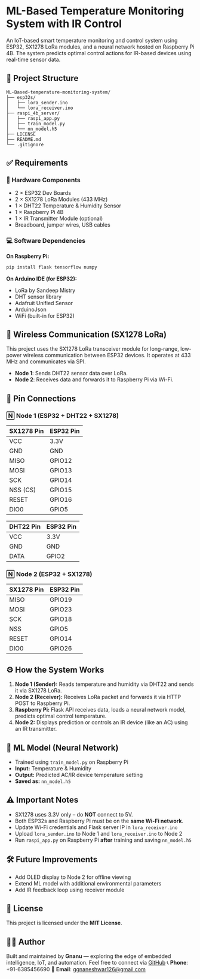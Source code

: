 # ML-Based Temperature Monitoring System with IR Control

An IoT-based smart temperature monitoring and control system using ESP32, SX1278 LoRa modules, and a neural network hosted on Raspberry Pi 4B. The system predicts optimal control actions for IR-based devices using real-time sensor data.

## 📆 Project Structure

```
ML-Based-temperature-monitoring-system/
├── esp32s/
│   ├── lora_sender.ino
│   └── lora_receiver.ino
├── raspi_4b_server/
│   ├── raspi_app.py
│   ├── train_model.py
│   └── nn_model.h5
├── LICENSE
├── README.md
└── .gitignore
```

## ✅ Requirements

### 🔧 Hardware Components

* 2 × ESP32 Dev Boards
* 2 × SX1278 LoRa Modules (433 MHz)
* 1 × DHT22 Temperature & Humidity Sensor
* 1 × Raspberry Pi 4B
* 1 × IR Transmitter Module (optional)
* Breadboard, jumper wires, USB cables

### 💻 Software Dependencies

**On Raspberry Pi:**

```bash
pip install flask tensorflow numpy
```

**On Arduino IDE (for ESP32):**

* LoRa by Sandeep Mistry
* DHT sensor library
* Adafruit Unified Sensor
* ArduinoJson
* WiFi (built-in for ESP32)

## 📁 Wireless Communication (SX1278 LoRa)

This project uses the SX1278 LoRa transceiver module for long-range, low-power wireless communication between ESP32 devices. It operates at 433 MHz and communicates via SPI.

* **Node 1**: Sends DHT22 sensor data over LoRa.
* **Node 2**: Receives data and forwards it to Raspberry Pi via Wi-Fi.

## 🔌 Pin Connections

### 🄽 Node 1 (ESP32 + DHT22 + SX1278)

| SX1278 Pin | ESP32 Pin |
| ---------- | --------- |
| VCC        | 3.3V      |
| GND        | GND       |
| MISO       | GPIO12    |
| MOSI       | GPIO13    |
| SCK        | GPIO14    |
| NSS (CS)   | GPIO15    |
| RESET      | GPIO16    |
| DIO0       | GPIO5     |

| DHT22 Pin | ESP32 Pin |
| --------- | --------- |
| VCC       | 3.3V      |
| GND       | GND       |
| DATA      | GPIO2     |

### 🄽 Node 2 (ESP32 + SX1278)

| SX1278 Pin | ESP32 Pin |
| ---------- | --------- |
| MISO       | GPIO19    |
| MOSI       | GPIO23    |
| SCK        | GPIO18    |
| NSS        | GPIO5     |
| RESET      | GPIO14    |
| DIO0       | GPIO26    |

## ⚙️ How the System Works

1. **Node 1 (Sender):** Reads temperature and humidity via DHT22 and sends it via SX1278 LoRa.
2. **Node 2 (Receiver):** Receives LoRa packet and forwards it via HTTP POST to Raspberry Pi.
3. **Raspberry Pi:** Flask API receives data, loads a neural network model, predicts optimal control temperature.
4. **Node 2:** Displays prediction or controls an IR device (like an AC) using an IR transmitter.

## 🧠 ML Model (Neural Network)

* Trained using `train_model.py` on Raspberry Pi
* **Input:** Temperature & Humidity
* **Output:** Predicted AC/IR device temperature setting
* **Saved as:** `nn_model.h5`

## ⚠️ Important Notes

* SX1278 uses 3.3V only – do **NOT** connect to 5V.
* Both ESP32s and Raspberry Pi must be on the **same Wi-Fi network**.
* Update Wi-Fi credentials and Flask server IP in `lora_receiver.ino`
* Upload `lora_sender.ino` to Node 1 and `lora_receiver.ino` to Node 2
* Run `raspi_app.py` on Raspberry Pi **after** training and saving `nn_model.h5`

## 🛠️ Future Improvements

* Add OLED display to Node 2 for offline viewing
* Extend ML model with additional environmental parameters
* Add IR feedback loop using receiver module

## 📄 License

This project is licensed under the **MIT License**.

## 👨‍💻 Author

Built and maintained by **Gnanu** — exploring the edge of embedded intelligence, IoT, and automation.
Feel free to connect via [GitHub](https://github.com/Gnanu97)
📞 **Phone**: +91-6385456690
📧 **Email**: [ggnaneshwar126@gmail.com](mailto:ggnaneshwar126@gmail.com)
